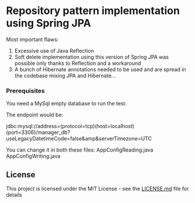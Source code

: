# Repository pattern implementation using Spring JPA

Most important flaws:

1. Excessive use of Java Reflection
2. Soft delete implementation using this version of Spring JPA was possible only thanks to Reflection and a workaround
3. A bunch of Hibernate annotations needed to be used and are spread in the codebase mixing JPA and Hibernate... 

### Prerequisites

You need a MySql empty database to run the test. 

The endpoint would be:

jdbc:mysql://address=(protocol=tcp)(host=localhost)(port=3306)/manager_db?useLegacyDatetimeCode=false&amp&serverTimezone=UTC

You can change it in both these files: AppConfigReading.java AppConfigWriting.java

## License

This project is licensed under the MIT License - see the [LICENSE.md](LICENSE.md) file for details
